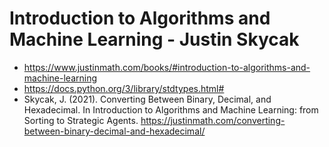 # Introduction to Algorithms and Machine Learning - Justin Skycak
- https://www.justinmath.com/books/#introduction-to-algorithms-and-machine-learning
- https://docs.python.org/3/library/stdtypes.html#
- Skycak, J. (2021). Converting Between Binary, Decimal, and Hexadecimal. In Introduction to Algorithms and Machine Learning: from Sorting to Strategic Agents. https://justinmath.com/converting-between-binary-decimal-and-hexadecimal/
